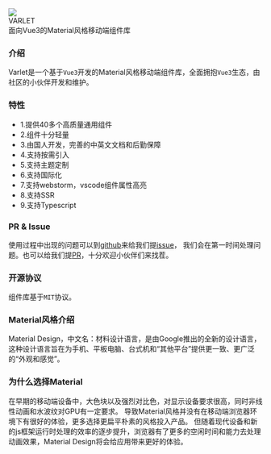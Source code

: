 <div class="varlet-introduce">
  <img class="varlet-introduce__image" src="https://varlet.gitee.io/varlet-ui/varlet_icon.png" />
  <div class="varlet-introduce__name">VARLET</div>  
  <div class="varlet-introduce__des">面向Vue3的Material风格移动端组件库</div>
</div>

### 介绍

Varlet是一个基于`Vue3`开发的Material风格移动端组件库，全面拥抱`Vue3`生态，由社区的小伙伴开发和维护。

### 特性
- 1.提供40多个高质量通用组件
- 2.组件十分轻量
- 3.由国人开发，完善的中英文文档和后勤保障
- 4.支持按需引入
- 5.支持主题定制
- 6.支持国际化
- 7.支持webstorm，vscode组件属性高亮
- 8.支持SSR
- 9.支持Typescript

### PR & Issue
使用过程中出现的问题可以到[github](https://github.com/haoziqaq/varlet)来给我们提[issue](https://github.com/haoziqaq/varlet/issues)，
我们会在第一时间处理问题。也可以给我们提[PR](https://github.com/haoziqaq/varlet/pulls)，十分欢迎小伙伴们来找茬。

### 开源协议
组件库基于`MIT`协议。

### Material风格介绍
Material Design，中文名：材料设计语言，是由Google推出的全新的设计语言，这种设计语言旨在为手机、平板电脑、台式机和“其他平台”提供更一致、更广泛的“外观和感觉”。

### 为什么选择Material
在早期的移动端设备中，大色块以及强烈对比色，对显示设备要求很高，同时非线性动画和水波纹对GPU有一定要求。
导致Material风格并没有在移动端浏览器环境下有很好的体验，更多选择更扁平朴素的风格投入产品。
但随着现代设备和新的js框架运行时处理的效率的逐步提升，浏览器有了更多的空闲时间和能力去处理动画效果，Material Design将会给应用带来更好的体验。